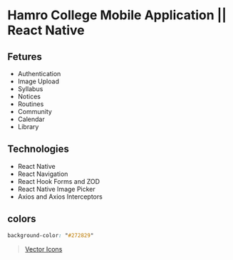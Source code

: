 # Hamro College Mobile Application || React Native

## Fetures
- Authentication
- Image Upload
- Syllabus
- Notices
- Routines
- Community
- Calendar
- Library


## Technologies 
- React Native 
- React Navigation
- React Hook Forms and ZOD 
- React Native Image Picker
- Axios and Axios Interceptors



## colors
```css
background-color: "#272829"
```

> [Vector Icons](https://oblador.github.io/react-native-vector-icons/)